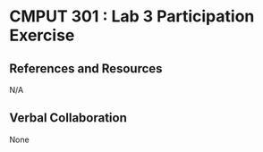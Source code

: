 # CMPUT 301 : Lab 3 Participation Exercise

## References and Resources

N/A

## Verbal Collaboration

None

